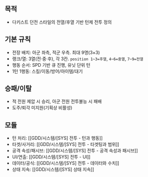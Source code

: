 
## 목적
- 다키스트 던전 스타일의 전열/후열 기반 턴제 전투 정의

## 기본 규칙
- 전장 배치: 아군 좌측, 적군 우측. 최대 9명(3×3)
- 랭크/열: 3열(전·중·후), 각 3칸. `position 1~3=후열`, `4~6=중열`, `7~9=전열`
- 행동 순서: SPD 기반 큐 진행, 유닛 단위 턴
- 1턴 1행동: 스킬/이동/방어/아이템/대기

## 승패/이탈
- 적 전원 제압 시 승리, 아군 전원 전투불능 시 패배
- 도주/퇴각 미지원(기획상 비활성)

## 모듈
- 턴 처리: [[GDD/시스템/[SYS] 전투 - 턴과 행동]]
- 타겟/사거리: [[GDD/시스템/[SYS] 전투 - 타겟팅과 범위]]
- 공격 속성/패시브: [[GDD/시스템/[SYS] 전투 - 공격 속성과 패시브]]
- UI/연출: [[GDD/시스템/[SYS] 전투 - UI]]
- 데이터/공식: [[GDD/시스템/[SYS] 전투 - 데이터와 수치]]
- 상태 지속: [[GDD/시스템/[SYS] 상태 지속]]

